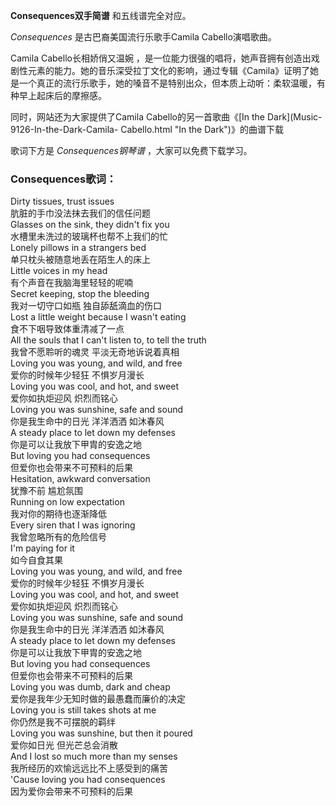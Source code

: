 

**Consequences双手简谱** 和五线谱完全对应。

_Consequences_ 是古巴裔美国流行乐歌手Camila Cabello演唱歌曲。

Camila Cabello长相娇俏又温婉
，是一位能力很强的唱将，她声音拥有创造出戏剧性元素的能力。她的音乐深受拉丁文化的影响，通过专辑《Camila》证明了她是一个真正的流行乐歌手，她的嗓音不是特别出众，但本质上动听：柔软温暖，有种早上起床后的摩擦感。

同时，网站还为大家提供了Camila Cabello的另一首歌曲《[In the Dark](Music-9126-In-the-Dark-Camila-
Cabello.html "In the Dark")》的曲谱下载

歌词下方是 _Consequences钢琴谱_ ，大家可以免费下载学习。

### Consequences歌词：

Dirty tissues, trust issues  
肮脏的手巾没法抹去我们的信任问题  
Glasses on the sink, they didn't fix you  
水槽里未洗过的玻璃杯也帮不上我们的忙  
Lonely pillows in a strangers bed  
单只枕头被随意地丢在陌生人的床上  
Little voices in my head  
有个声音在我脑海里轻轻的呢喃  
Secret keeping, stop the bleeding  
我对一切守口如瓶 独自舔舐滴血的伤口  
Lost a little weight because I wasn't eating  
食不下咽导致体重清减了一点  
All the souls that I can't listen to, to tell the truth  
我曾不愿聆听的魂灵 平淡无奇地诉说着真相  
Loving you was young, and wild, and free  
爱你的时候年少轻狂 不惧岁月漫长  
Loving you was cool, and hot, and sweet  
爱你如执炬迎风 炽烈而铭心  
Loving you was sunshine, safe and sound  
你是我生命中的日光 洋洋洒洒 如沐春风  
A steady place to let down my defenses  
你是可以让我放下甲胄的安逸之地  
But loving you had consequences  
但爱你也会带来不可预料的后果  
Hesitation, awkward conversation  
犹豫不前 尴尬氛围  
Running on low expectation  
我对你的期待也逐渐降低  
Every siren that I was ignoring  
我曾忽略所有的危险信号  
I'm paying for it  
如今自食其果  
Loving you was young, and wild, and free  
爱你的时候年少轻狂 不惧岁月漫长  
Loving you was cool, and hot, and sweet  
爱你如执炬迎风 炽烈而铭心  
Loving you was sunshine, safe and sound  
你是我生命中的日光 洋洋洒洒 如沐春风  
A steady place to let down my defenses  
你是可以让我放下甲胄的安逸之地  
But loving you had consequences  
但爱你也会带来不可预料的后果  
Loving you was dumb, dark and cheap  
爱你是我年少无知时做的最愚蠢而廉价的决定  
Loving you is still takes shots at me  
你仍然是我不可摆脱的羁绊  
Loving you was sunshine, but then it poured  
爱你如日光 但光芒总会消散  
And I lost so much more than my senses  
我所经历的欢愉远远比不上感受到的痛苦  
'Cause loving you had consequences  
因为爱你会带来不可预料的后果

